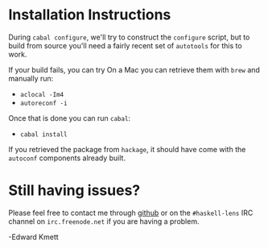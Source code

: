 Installation Instructions
=========================

During `cabal configure`, we'll try to construct the `configure` script, but
to build from source you'll need a fairly recent set of `autotools` for this
to work.

If your build fails, you can try On a Mac you can retrieve them with `brew`
and manually run:

* `aclocal -Im4`
* `autoreconf -i`

Once that is done you can run `cabal`:

* `cabal install`

If you retrieved the package from `hackage`, it should have come with the
`autoconf` components already built.

Still having issues?
====================

Please feel free to contact me through [github](https://github.com/ekmett)
or on the `#haskell-lens` IRC channel on `irc.freenode.net` if you are
having a problem.

-Edward Kmett

